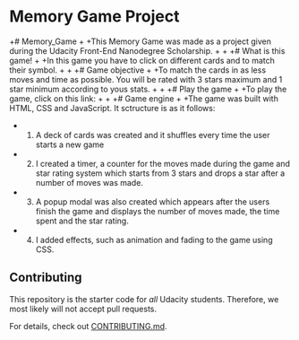 # Memory Game Project

+# Memory_Game
+
+This Memory Game was made as a project given during the Udacity Front-End Nanodegree Scholarship. 
+
+
+# What is this game!
+
+In this game you have to click on different cards and to match their symbol. 
+
+
+# Game objective
+
+To match the cards in as less moves and time as possible. You will be rated with 3 stars maximum and 1 star minimum according to yous stats.
+
+
+# Play the game
+
+To play the game, click on this link:
+
+
+# Game engine
+
+The game was built with HTML, CSS and JavaScript. It sctructure is as it follows:
+  1. A deck of cards was created and it shuffles every time the user starts a new game
+  2. I created a timer, a counter for the moves made during the game and star rating system which starts from 3 stars and drops a star after a number of moves was made.
+  3. A popup modal was also created which appears after the users finish the game and displays the number of moves made, the time spent and the star rating. 
+  4. I added effects, such as animation and fading to the game using CSS.
## Contributing

This repository is the starter code for _all_ Udacity students. Therefore, we most likely will not accept pull requests.

For details, check out [CONTRIBUTING.md](CONTRIBUTING.md).
